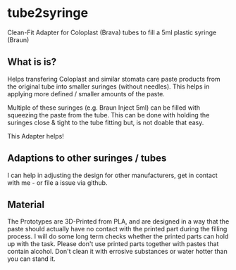 # tube2syringe
Clean-Fit Adapter for Coloplast (Brava) tubes to fill a 5ml plastic syringe (Braun)

## What is is?
Helps transfering Coloplast and similar stomata care paste products from the original tube into smaller suringes (without needles). This helps in applying more defined / smaller amounts of the paste.

Multiple of these suringes (e.g. Braun Inject 5ml) can be filled with squeezing the paste from the tube. This can be done with holding the suringes close & tight to the tube fitting but, is not doable that easy.

This Adapter helps!

## Adaptions to other suringes / tubes
I can help in adjusting the design for other manufacturers, get in contact with me - or file a issue via github.

## Material
The Prototypes are 3D-Printed from PLA, and are designed in a way that the paste should actually have no contact with the printed part during the filling process. I will do some long term checks whether the printed parts can hold up with the task. Please don't use printed parts together with pastes that contain alcohol. Don't clean it with errosive substances or water hotter than you can stand it.
